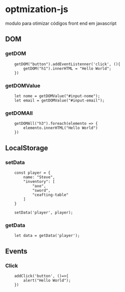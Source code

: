 # optmization-js
modulo para otimizar códigos front end em javascript

## DOM
### getDOM
```
    getDOM("button").addEventListenner('click', (){
        getDOM("h1").innerHTML = "Hello World";
    })
```

### getDOMValue
```
    let nome = getDOMValue("#input-nome");
    let email = getDOMValue("#input-email");
```

### getDOMAll
```
    getDOMAll("h3").foreach(elemento => {
        elemento.innerHTML("Hello World")
    })
```

## LocalStorage
### setData
```
    const player = {
        name: "Steve",
        "inventory": [
            "axe",
            "sword",
            "ceafting-table"
        ]
    }

    setData('player', player);
```
### getData
```
    let data = getData('player');
```

## Events
### Click
```
    addClick('button', ()=>{
        alert("Hello World");
    })
```